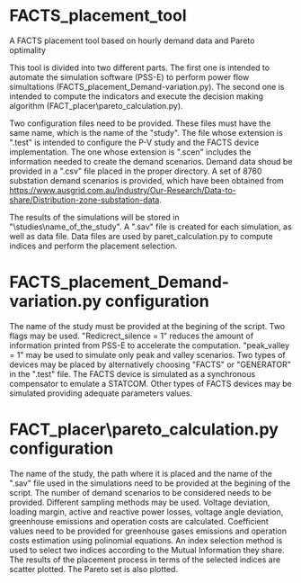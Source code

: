 # FACTS_placement_tool
A FACTS placement tool based on hourly demand data and Pareto optimality

This tool is divided into two different parts. The first one is intended to automate the simulation software (PSS-E) to perform power flow simultations (FACTS_placement_Demand-variation.py). The second one is intended to compute the indicators and execute the decision making algorithm (FACT_placer\pareto_calculation.py).

Two configuration files need to be provided. These files must have the same name, which is the name of the "study". The file whose extension is ".test" is intended to configure the P-V study and the FACTS device implementation. The one whose extension is ".scen" includes the information needed to create the demand scenarios. Demand data shoud be provided in a ".csv" file placed in the proper directory. A set of 8760 substation demand scenarios is provided, which have been obtained from https://www.ausgrid.com.au/Industry/Our-Research/Data-to-share/Distribution-zone-substation-data.

The results of the simulations will be stored in "\studies\name_of_the_study". A ".sav" file is created for each simulation, as well as data file. Data files are used by paret_calculation.py to compute indices and perform the placement selection.

# FACTS_placement_Demand-variation.py configuration

The name of the study must be provided at the begining of the script. 
Two flags may be used. "Redicrect_silence = 1" reduces the amount of information printed from PSS-E to accelerate the computation. "peak_valley = 1" may be used to simulate only peak and valley scenarios. 
Two types of devices may be placed by alternatively choosing "FACTS" or "GENERATOR" in the ".test" file. The FACTS device is simulated as a synchronous compensator to emulate a STATCOM. Other types of FACTS devices may be simulated providing adequate parameters values.

# FACT_placer\pareto_calculation.py configuration

The name of the study, the path where it is placed and the name of the ".sav" file used in the simulations need to be provided at the begining of the script.
The number of demand scenarios to be considered needs to be provided. Different sampling methods may be used.
Voltage deviation, loading margin, active and reactive power losses, voltage angle deviation, greenhouse emissions and operation costs are calculated. Coefficient values need to be provided for greenhouse gases emissions and operation costs estimation using polinomial equations.
An index selection method is used to select two indices according to the Mutual Information they share.
The results of the placement process in terms of the selected indices are scatter plotted. The Pareto set is also plotted.

